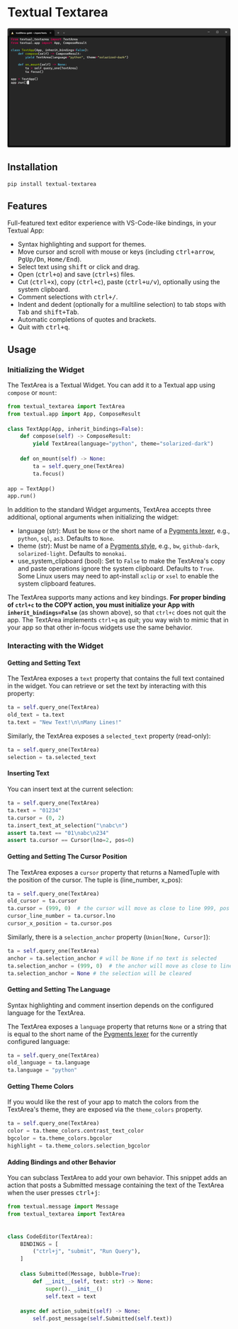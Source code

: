 # Textual Textarea
![Textual Textarea Screenshot](textarea.png)

## Installation

```
pip install textual-textarea
```

## Features
Full-featured text editor experience with VS-Code-like bindings, in your Textual App:
- Syntax highlighting and support for themes.
- Move cursor and scroll with mouse or keys (including <kbd>ctrl+arrow</kbd>, <kbd>PgUp/Dn</kbd>,  <kbd>Home/End</kbd>).
- Select text using <kbd>shift</kbd> or click and drag.
- Open (<kbd>ctrl+o</kbd>) and save (<kbd>ctrl+s</kbd>) files.
- Cut (<kbd>ctrl+x</kbd>), copy (<kbd>ctrl+c</kbd>), paste (<kbd>ctrl+u/v</kbd>), optionally using the system clipboard.
- Comment selections with <kbd>ctrl+/</kbd>.
- Indent and dedent (optionally for a multiline selection) to tab stops with <kbd>Tab</kbd> and <kbd>shift+Tab</kbd>.
- Automatic completions of quotes and brackets.
- Quit with <kbd>ctrl+q</kbd>.

## Usage

### Initializing the Widget

The TextArea is a Textual Widget. You can add it to a Textual
app using `compose` or `mount`:

```python
from textual_textarea import TextArea
from textual.app import App, ComposeResult

class TextApp(App, inherit_bindings=False):
    def compose(self) -> ComposeResult:
        yield TextArea(language="python", theme="solarized-dark")

    def on_mount(self) -> None:
        ta = self.query_one(TextArea)
        ta.focus()

app = TextApp()
app.run()
```

In addition to the standard Widget arguments, TextArea accepts three additional, optional arguments when initializing the widget:

- language (str): Must be `None` or the short name of a [Pygments lexer](https://pygments.org/docs/lexers/), e.g., `python`, `sql`, `as3`. Defaults to `None`.
- theme (str): Must be name of a [Pygments style](https://pygments.org/styles/), e.g., `bw`, `github-dark`, `solarized-light`. Defaults to `monokai`.
- use_system_clipboard (bool): Set to `False` to make the TextArea's copy and paste operations ignore the system clipboard. Defaults to `True`. Some Linux users may need to apt-install `xclip` or `xsel` to enable the system clipboard features.

The TextArea supports many actions and key bindings. **For proper binding of `ctrl+c` to the COPY action,
you must initialize your App with `inherit_bindings=False`** (as shown above), so that `ctrl+c` does not quit the app. The TextArea implements `ctrl+q` as quit; you way wish to mimic that in your app so that other in-focus widgets use the same behavior.

### Interacting with the Widget

#### Getting and Setting Text

The TextArea exposes a `text` property that contains the full text contained in the widget. You can retrieve or set the text by interacting with this property:

```python
ta = self.query_one(TextArea)
old_text = ta.text
ta.text = "New Text!\n\nMany Lines!"
```

Similarly, the TextArea exposes a `selected_text` property (read-only):
```python
ta = self.query_one(TextArea)
selection = ta.selected_text
```

#### Inserting Text

You can insert text at the current selection:
```python
ta = self.query_one(TextArea)
ta.text = "01234"
ta.cursor = (0, 2)
ta.insert_text_at_selection("\nabc\n")
assert ta.text == "01\nabc\n234"
assert ta.cursor == Cursor(lno=2, pos=0)
```

#### Getting and Setting The Cursor Position

The TextArea exposes a `cursor` property that returns a NamedTuple with the position of the cursor. The tuple is (line_number, x_pos):

```python
ta = self.query_one(TextArea)
old_cursor = ta.cursor
ta.cursor = (999, 0)  # the cursor will move as close to line 999, pos 0 as possible
cursor_line_number = ta.cursor.lno
cursor_x_position = ta.cursor.pos
```

Similarly, there is a `selection_anchor` property (`Union[None, Cursor]`):

```python
ta = self.query_one(TextArea)
anchor = ta.selection_anchor # will be None if no text is selected
ta.selection_anchor = (999, 0)  # the anchor will move as close to line 999, pos 0 as possible
ta.selection_anchor = None # the selection will be cleared
```

#### Getting and Setting The Language

Syntax highlighting and comment insertion depends on the configured language for the TextArea.

The TextArea exposes a `language` property that returns `None` or a string that is equal to the short name of the [Pygments lexer](https://pygments.org/docs/lexers/) for the currently configured language:

```python
ta = self.query_one(TextArea)
old_language = ta.language
ta.language = "python"
```

#### Getting Theme Colors

If you would like the rest of your app to match the colors from the TextArea's theme, they are exposed via the `theme_colors` property.

```python
ta = self.query_one(TextArea)
color = ta.theme_colors.contrast_text_color
bgcolor = ta.theme_colors.bgcolor
highlight = ta.theme_colors.selection_bgcolor
```


#### Adding Bindings and other Behavior

You can subclass TextArea to add your own behavior. This snippet adds an action that posts a Submitted message containing the text of the TextArea when the user presses <kbd>ctrl+j</kbd>:

```python
from textual.message import Message
from textual_textarea import TextArea


class CodeEditor(TextArea):
    BINDINGS = [
        ("ctrl+j", "submit", "Run Query"),
    ]

    class Submitted(Message, bubble=True):
        def __init__(self, text: str) -> None:
            super().__init__()
            self.text = text

    async def action_submit(self) -> None:
        self.post_message(self.Submitted(self.text))
```
